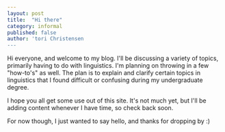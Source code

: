 ```yaml
---
layout: post
title:  "Hi there"
category: informal
published: false
author: 'tori Christensen
---
```


Hi everyone, and welcome to my blog. I'll be discussing a variety of topics, primarily having to do with linguistics. I'm planning on throwing in a few "how-to's" as well. The plan is to explain and clarify certain topics in linguistics that I found difficult or confusing during my undergraduate degree. 

I hope you all get some use out of this site. It's not much yet, but I'll be adding content whenever I have time, so check back soon.

For now though, I just wanted to say hello, and thanks for dropping by :)



